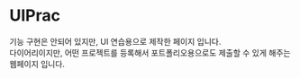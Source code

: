 # UIPrac
기능 구현은 안되어 있지만, UI 연습용으로 제작한 페이지 입니다.<br>
다이어리이지만, 어떤 프로젝트를 등록해서 포트폴리오용으로도 제출할 수 있게 해주는 웹페이지 입니다.<br>
